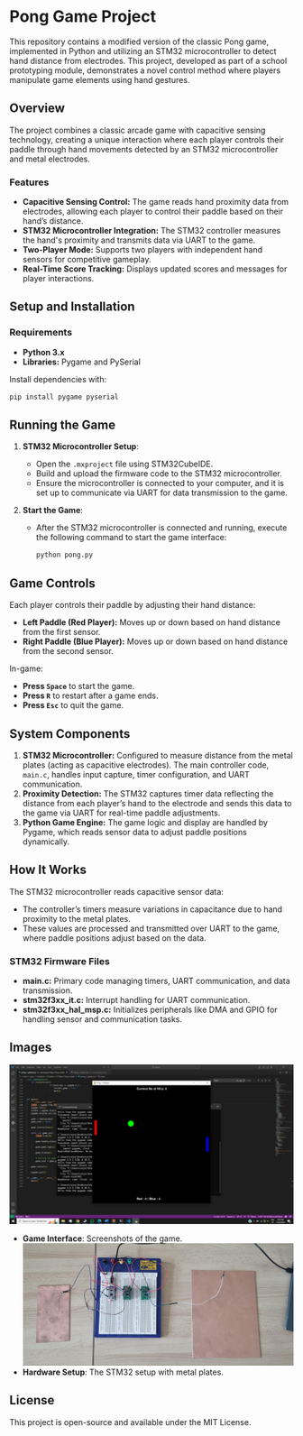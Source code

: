 # Pong Game Project

This repository contains a modified version of the classic Pong game, implemented in Python and utilizing an STM32 microcontroller to detect hand distance from electrodes. This project, developed as part of a school prototyping module, demonstrates a novel control method where players manipulate game elements using hand gestures.

## Overview

The project combines a classic arcade game with capacitive sensing technology, creating a unique interaction where each player controls their paddle through hand movements detected by an STM32 microcontroller and metal electrodes.

### Features
- **Capacitive Sensing Control:** The game reads hand proximity data from electrodes, allowing each player to control their paddle based on their hand’s distance.
- **STM32 Microcontroller Integration:** The STM32 controller measures the hand's proximity and transmits data via UART to the game.
- **Two-Player Mode:** Supports two players with independent hand sensors for competitive gameplay.
- **Real-Time Score Tracking:** Displays updated scores and messages for player interactions.

## Setup and Installation

### Requirements
- **Python 3.x**
- **Libraries:** Pygame and PySerial

Install dependencies with:
```bash
pip install pygame pyserial
```

## Running the Game

1. **STM32 Microcontroller Setup**:
   - Open the `.mxproject` file using STM32CubeIDE.
   - Build and upload the firmware code to the STM32 microcontroller.
   - Ensure the microcontroller is connected to your computer, and it is set up to communicate via UART for data transmission to the game.

2. **Start the Game**:
   - After the STM32 microcontroller is connected and running, execute the following command to start the game interface:
     ```bash
     python pong.py
     ```

## Game Controls
Each player controls their paddle by adjusting their hand distance:
- **Left Paddle (Red Player):** Moves up or down based on hand distance from the first sensor.
- **Right Paddle (Blue Player):** Moves up or down based on hand distance from the second sensor.

In-game:
- **Press `Space`** to start the game.
- **Press `R`** to restart after a game ends.
- **Press `Esc`** to quit the game.

## System Components

1. **STM32 Microcontroller:** Configured to measure distance from the metal plates (acting as capacitive electrodes). The main controller code, `main.c`, handles input capture, timer configuration, and UART communication.
2. **Proximity Detection:** The STM32 captures timer data reflecting the distance from each player’s hand to the electrode and sends this data to the game via UART for real-time paddle adjustments.
3. **Python Game Engine:** The game logic and display are handled by Pygame, which reads sensor data to adjust paddle positions dynamically.

## How It Works

The STM32 microcontroller reads capacitive sensor data:
- The controller’s timers measure variations in capacitance due to hand proximity to the metal plates.
- These values are processed and transmitted over UART to the game, where paddle positions adjust based on the data.

### STM32 Firmware Files
- **main.c:** Primary code managing timers, UART communication, and data transmission.
- **stm32f3xx_it.c:** Interrupt handling for UART communication.
- **stm32f3xx_hal_msp.c:** Initializes peripherals like DMA and GPIO for handling sensor and communication tasks.

## Images
![System Diagram](images/game.png)
- **Game Interface**: Screenshots of the game.
![System Diagram](images/setup.jpg)
- **Hardware Setup**: The STM32 setup with metal plates.

## License
This project is open-source and available under the MIT License.
